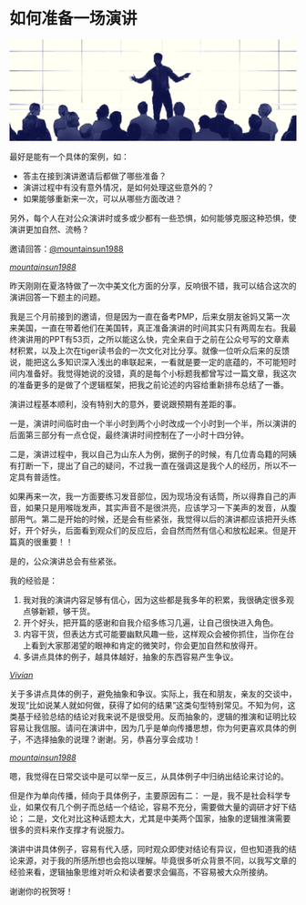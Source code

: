 # 如何准备一场演讲

![如何准备一场演讲|690x244](images/how-to-prepare-for-speech.jpeg) 

最好是能有一个具体的案例，如：

* 答主在接到演讲邀请后都做了哪些准备？
* 演讲过程中有没有意外情况，是如何处理这些意外的？
* 如果能够重新来一次，可以从哪些方面改进？

另外，每个人在对公众演讲时或多或少都有一些恐惧，如何能够克服这种恐惧，使演讲更加自然、流畅？

邀请回答：[@mountainsun1988]((http://renzhen1024.com/u/mountainsun1988)*)

*[mountainsun1988](http://renzhen1024.com/u/mountainsun1988)*

昨天刚刚在夏洛特做了一次中美文化方面的分享，反响很不错，我可以结合这次的演讲回答一下题主的问题。

我是三个月前接到的邀请，但是因为一直在备考PMP，后来女朋友爸妈又第一次来美国，一直在带着他们在美国转，真正准备演讲的时间其实只有两周左右。我最终演讲用的PPT有53页，之所以能这么快，完全来自于之前在公众号写的文章素材积累，以及上次在tiger读书会的一次文化对比分享。就像一位听众后来的反馈说，能把这么多知识深入浅出的串联起来，一看就是要一定的底蕴的，不可能短时间内准备好。我觉得她说的没错，真的是每个小标题我都曾写过一篇文章，我这次的准备更多的是做了个逻辑框架，把我之前论述的内容给重新排布总结了一番。

演讲过程基本顺利，没有特别大的意外，要说跟预期有差距的事。

一是，演讲时间临时由一个半小时到两个小时改成一个小时到一个半，所以演讲的后面第三部分有一点仓促，最终演讲时间控制在了一小时十四分钟。

二是，演讲过程中，我以自己为山东人为例，据例子的时候，有几位青岛籍的阿姨有打断一下，提出了自己的疑问，不过我一直在强调这是我个人的经历，所以不一定具有普适性。

如果再来一次，我一方面要练习发音部位，因为现场没有话筒，所以得靠自己的声音，如果只是用喉咙发声，其实声音不是很洪亮，应该学习一下美声的发音，从腹部用气。第二是开始的时候，还是会有些紧张，我觉得以后的演讲都应该把开头练好，开个好头，后面看到观众们的反应后，会自然而然有信心和放松起来。但是开篇真的很重要！！

是的，公众演讲总会有些紧张。

我的经验是：

1. 我对我的演讲内容足够有信心，因为这些都是我多年的积累，我很确定很多观点够新颖，够干货。
2. 开个好头，把开篇的感谢和自我介绍多练习几遍，让自己很快进入角色。
3. 内容干货，但表达方式可能要幽默风趣一些，这样观众会被你抓住，当你在台上看到大家那渴望的眼神和肯定的微笑时，你会更加自然和放得开。
4. 多讲点具体的例子，越具体越好，抽象的东西容易产生争议。

*[Vivian](http://renzhen1024.com/u/Vivian)*

关于多讲点具体的例子，避免抽象和争议。实际上，我在和朋友，亲友的交谈中，发现“比如说某人就如何做，获得了如何的结果”这类句型特别常见。不知为何，这类基于经验总结的结论对我来说不是很受用。反而抽象的，逻辑的推演和证明比较容易让我信服。请问在演讲中，因为几乎是单向传播思想，你为何更喜欢具体的例子，不选择抽象的说理？谢谢。另，恭喜分享会成功！

*[mountainsun1988](http://renzhen1024.com/u/mountainsun1988)*

嗯，我觉得在日常交谈中是可以举一反三，从具体例子中归纳出结论来讨论的。

但是作为单向传播，倾向于具体例子，主要原因有二： 一是，我不是社会科学专业，如果仅有几个例子而总结一个结论，容易不充分，需要做大量的调研才好下结论； 二是，文化对比这种话题太大，尤其是中美两个国家，抽象的逻辑推演需要很多的资料来作支撑才有说服力。

演讲中讲具体例子，容易有代入感，同时观众即使对结论有异议，但也知道我的结论来源，对于我的所感所想也会抱以理解。毕竟很多听众背景不同，以我写文章的经验来看，逻辑抽象思维对听众和读者要求会偏高，不容易被大众所接纳。

谢谢你的祝贺呀！